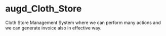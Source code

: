 # augd_Cloth_Store
Cloth Store Management System where we can perform many actions and we can generate invoice also in effective way.
